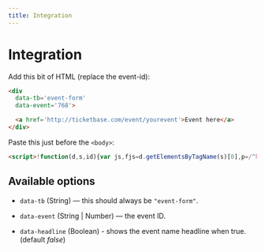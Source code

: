 ```yaml
---
title: Integration
---
```


# Integration

Add this bit of HTML (replace the event-id):

```html
<div
  data-tb='event-form'
  data-event='768'>

  <a href='http://ticketbase.com/event/yourevent'>Event here</a>
</div>
```

Paste this just before the `<body>`:

```html
<script>!function(d,s,id){var js,fjs=d.getElementsByTagName(s)[0],p=/^http:/.test(d.location)?'http':'https';if(!d.getElementById(id)){js=d.createElement(s);js.id=id;js.src=p+'://rawgit.com/ticketbase/ticketbase-js/master/ticketbase.js';fjs.parentNode.insertBefore(js,fjs);}}(document,'script','ticketbase-wjs');</script>
```

Available options
-----------------

* `data-tb` (String) — this should always be `"event-form"`.

* `data-event` (String | Number) — the event ID.

* `data-headline` (Boolean) - shows the event name headline when true. (default *false*)
